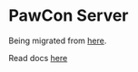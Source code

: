 # PawCon Server

Being migrated from [here](https://github.com/developerasun/pawcon/tree/main/server).

Read docs [here](https://docs-pawcon.netlify.app/web/server/)
